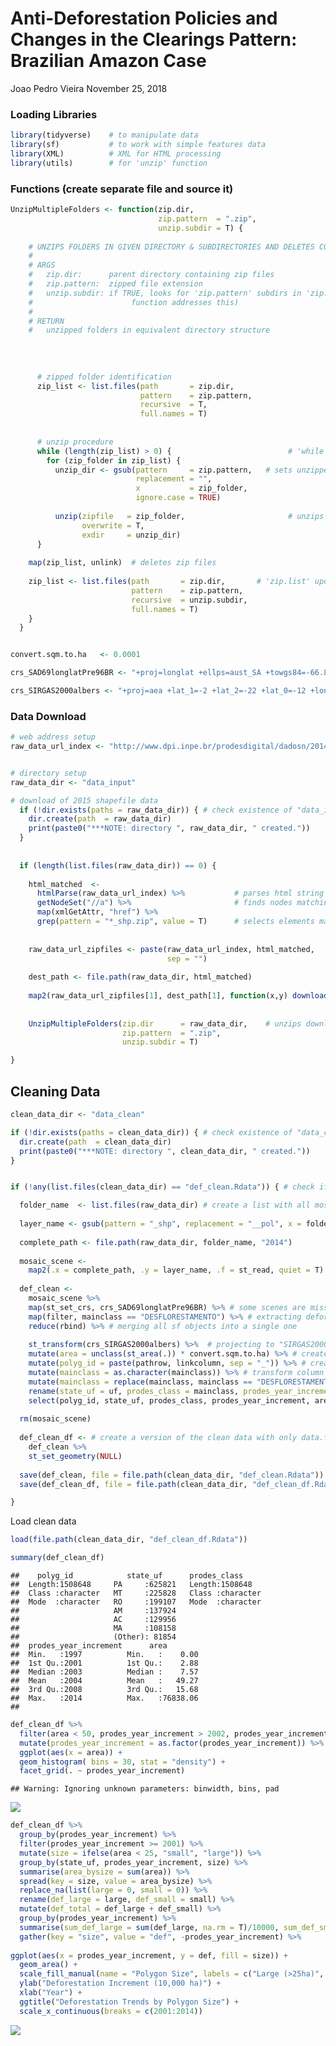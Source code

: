 Anti-Deforestation Policies and Changes in the Clearings Pattern: Brazilian Amazon Case
================
Joao Pedro Vieira
November 25, 2018

### Loading Libraries

``` r
library(tidyverse)    # to manipulate data 
library(sf)           # to work with simple features data
library(XML)          # XML for HTML processing
library(utils)        # for 'unzip' function
```

### Functions (create separate file and source it)

``` r
UnzipMultipleFolders <- function(zip.dir,
                                 zip.pattern  = ".zip",
                                 unzip.subdir = T) {
  
    # UNZIPS FOLDERS IN GIVEN DIRECTORY & SUBDIRECTORIES AND DELETES COMPRESSED FOLDERS
    #
    # ARGS
    #   zip.dir:      parent directory containing zip files
    #   zip.pattern:  zipped file extension
    #   unzip.subdir: if TRUE, looks for 'zip.pattern' subdirs in 'zip.dir' (but does not find nested compressed dirs - 'while' loop in >
    #                      function addresses this)
    #
    # RETURN
    #   unzipped folders in equivalent directory structure
  
  
  
  
      # zipped folder identification 
      zip_list <- list.files(path       = zip.dir,
                             pattern    = zip.pattern,
                             recursive  = T,
                             full.names = T)
    
    
      # unzip procedure
      while (length(zip_list) > 0) {                          # 'while' to enable recursive unzip
        for (zip_folder in zip_list) {
          unzip_dir <- gsub(pattern     = zip.pattern,   # sets unzipped dir structure to mirror original zipped dir structure
                            replacement = "",
                            x           = zip_folder,
                            ignore.case = TRUE)
    
          unzip(zipfile   = zip_folder,                       # unzips folders
                overwrite = T,
                exdir     = unzip_dir)
      }
  
    map(zip_list, unlink)  # deletes zip files
  
    zip_list <- list.files(path       = zip.dir,       # 'zip.list' updated to check existence of remaining zip dirs in recently unzipped dirs
                           pattern    = zip.pattern,
                           recursive  = unzip.subdir,
                           full.names = T)
    }
  }


convert.sqm.to.ha   <- 0.0001

crs_SAD69longlatPre96BR <- "+proj=longlat +ellps=aust_SA +towgs84=-66.8700,4.3700,-38.5200,0.0,0.0,0.0,0.0 +no_defs"

crs_SIRGAS2000albers <- "+proj=aea +lat_1=-2 +lat_2=-22 +lat_0=-12 +lon_0=-54 +x_0=0 +y_0=0 +ellps=GRS80 +units=m +no_defs"
```

### Data Download

``` r
# web address setup
raw_data_url_index <- "http://www.dpi.inpe.br/prodesdigital/dadosn/2014/"


# directory setup
raw_data_dir <- "data_input" 

# download of 2015 shapefile data
  if (!dir.exists(paths = raw_data_dir)) { # check existence of "data_input" folder
    dir.create(path  = raw_data_dir)
    print(paste0("***NOTE: directory ", raw_data_dir, " created."))
  }
  
  
  if (length(list.files(raw_data_dir)) == 0) {
  
    html_matched  <- 
      htmlParse(raw_data_url_index) %>%           # parses html string (splits into components)
      getNodeSet("//a") %>%                       # finds nodes matching criterion "//a"
      map(xmlGetAttr, "href") %>% 
      grep(pattern = "*_shp.zip", value = T)      # selects elements matching "*_shp.zip" (returns landsat mosaic scenes)
  
    
    raw_data_url_zipfiles <- paste(raw_data_url_index, html_matched,
                                   sep = "")
    
    dest_path <- file.path(raw_data_dir, html_matched)
    
    map2(raw_data_url_zipfiles[1], dest_path[1], function(x,y) download.file(x,y))  # name determined in 'html_matched'
    
    
    UnzipMultipleFolders(zip.dir      = raw_data_dir,    # unzips downloaded data and deletes original compressed files
                         zip.pattern  = ".zip",
                         unzip.subdir = T)

}
```

Cleaning Data
-------------

``` r
clean_data_dir <- "data_clean"

if (!dir.exists(paths = clean_data_dir)) { # check existence of "data_clean" folder
  dir.create(path  = clean_data_dir)
  print(paste0("***NOTE: directory ", clean_data_dir, " created."))
}


if (!any(list.files(clean_data_dir) == "def_clean.Rdata")) { # check if def_clean.Rdata already exists locally

  folder_name  <- list.files(raw_data_dir) # create a list with all mosaic scene folders
  
  layer_name <- gsub(pattern = "_shp", replacement = "__pol", x = folder_name) # layer name is very similar to the folder name
  
  complete_path <- file.path(raw_data_dir, folder_name, "2014")
  
  mosaic_scene <- 
    map2(.x = complete_path, .y = layer_name, .f = st_read, quiet = T) 
    
  def_clean <-
    mosaic_scene %>% 
    map(st_set_crs, crs_SAD69longlatPre96BR) %>% # some scenes are missing the proj4string, so we set it based on documentation and existing proj4string 
    map(filter, mainclass == "DESFLORESTAMENTO") %>% # extracting deforestation data
    reduce(rbind) %>% # merging all sf objects into a single one
    
    st_transform(crs_SIRGAS2000albers) %>%  # projecting to "SIRGAS2000albers"
    mutate(area = unclass(st_area(.)) * convert.sqm.to.ha) %>% # create area column and convert it to hectars
    mutate(polyg_id = paste(pathrow, linkcolumn, sep = "_")) %>% # create id column
    mutate(mainclass = as.character(mainclass)) %>% # transform column class from factor to character
    mutate(mainclass = replace(mainclass, mainclass == "DESFLORESTAMENTO", "DEFORESTATION")) %>% # translate mainclass
    rename(state_uf = uf, prodes_class = mainclass, prodes_year_increment = ano) %>%  # adjust columns name
    select(polyg_id, state_uf, prodes_class, prodes_year_increment, area) # keep column of interest
  
  rm(mosaic_scene)
  
  def_clean_df <- # create a version of the clean data with only data.frame information to have a light version of the data
    def_clean %>% 
    st_set_geometry(NULL)
  
  save(def_clean, file = file.path(clean_data_dir, "def_clean.Rdata"))  
  save(def_clean_df, file = file.path(clean_data_dir, "def_clean_df.Rdata"))  

}
```

Load clean data

``` r
load(file.path(clean_data_dir, "def_clean_df.Rdata"))

summary(def_clean_df)
```

    ##    polyg_id            state_uf      prodes_class      
    ##  Length:1508648     PA     :625821   Length:1508648    
    ##  Class :character   MT     :225828   Class :character  
    ##  Mode  :character   RO     :199107   Mode  :character  
    ##                     AM     :137924                     
    ##                     AC     :129956                     
    ##                     MA     :108158                     
    ##                     (Other): 81854                     
    ##  prodes_year_increment      area         
    ##  Min.   :1997          Min.   :    0.00  
    ##  1st Qu.:2001          1st Qu.:    2.88  
    ##  Median :2003          Median :    7.57  
    ##  Mean   :2004          Mean   :   49.27  
    ##  3rd Qu.:2008          3rd Qu.:   15.68  
    ##  Max.   :2014          Max.   :76838.06  
    ## 

``` r
def_clean_df %>% 
  filter(area < 50, prodes_year_increment > 2002, prodes_year_increment < 2010) %>% 
  mutate(prodes_year_increment = as.factor(prodes_year_increment)) %>% 
  ggplot(aes(x = area)) +
  geom_histogram( bins = 30, stat = "density") +
  facet_grid(. ~ prodes_year_increment)
```

    ## Warning: Ignoring unknown parameters: binwidth, bins, pad

![](final-project_files/figure-markdown_github/unnamed-chunk-4-1.png)

``` r
def_clean_df %>% 
  group_by(prodes_year_increment) %>% 
  filter(prodes_year_increment >= 2001) %>% 
  mutate(size = ifelse(area < 25, "small", "large")) %>% 
  group_by(state_uf, prodes_year_increment, size) %>% 
  summarise(area_bysize = sum(area)) %>% 
  spread(key = size, value = area_bysize) %>% 
  replace_na(list(large = 0, small = 0)) %>% 
  rename(def_large = large, def_small = small) %>% 
  mutate(def_total = def_large + def_small) %>% 
  group_by(prodes_year_increment) %>% 
  summarise(sum_def_large = sum(def_large, na.rm = T)/10000, sum_def_small = sum(def_small, na.rm = T)/10000) %>% 
  gather(key = "size", value = "def", -prodes_year_increment) %>% 
  
ggplot(aes(x = prodes_year_increment, y = def, fill = size)) +
  geom_area() +
  scale_fill_manual(name = "Polygon Size", labels = c("Large (>25ha)", "Small (<25ha)"), values = c("coral1", "lightblue")) +
  ylab("Deforestation Increment (10,000 ha)") +
  xlab("Year") +
  ggtitle("Deforestation Trends by Polygon Size") +
  scale_x_continuous(breaks = c(2001:2014))
```

![](final-project_files/figure-markdown_github/unnamed-chunk-5-1.png)
